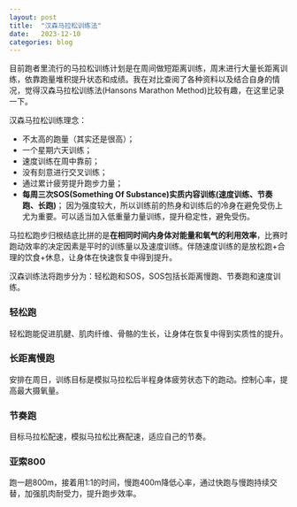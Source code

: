 ```yaml
---
layout: post
title:  "汉森马拉松训练法"
date:   2023-12-10
categories: blog
---
```


目前跑者里流行的马拉松训练计划是在周间做短距离训练，周末进行大量长距离训练，依靠跑量堆积提升状态和成绩。我在对比查阅了各种资料以及结合自身的情况，觉得汉森马拉松训练法(Hansons Marathon Method)比较有趣，在这里记录一下。

汉森马拉松训练理念：
- 不太高的跑量（其实还是很高）；
- 一个星期六天训练；
- 速度训练在周中靠前；
- 没有刻意进行交叉训练；
- 通过累计疲劳提升跑步力量；
- **每周三次SOS(Something Of Substance)实质内容训练(速度训练、节奏跑、长跑)**；
因为强度较大，所以训练前的热身和训练后的冷身在避免受伤上尤为重要。可以适当加入低重量力量训练，提升稳定性，避免受伤。

马拉松跑步归根结底比拼的是**在相同时间内身体对能量和氧气的利用效率**，比赛时跑动效率的决定因素是平时的训练量以及速度训练。伴随速度训练的是放松跑+合理的饮食+休息，让身体在快速恢复中得到提升。

汉森训练法将跑步分为：轻松跑和SOS，SOS包括长距离慢跑、节奏跑和速度训练。

### 轻松跑
轻松跑能促进肌腱、肌肉纤维、骨骼的生长，让身体在恢复中得到实质性的提升。

### 长距离慢跑
安排在周日，训练目标是模拟马拉松后半程身体疲劳状态下的跑动。控制心率，提高最大摄氧量。

### 节奏跑
目标马拉松配速，模拟马拉松比赛配速，适应自己的节奏。

### 亚索800
跑一趟800m，接着用1:1的时间，慢跑400m降低心率，通过快跑与慢跑持续交替，加强肌肉耐受力，提升跑步效率。